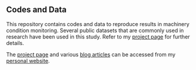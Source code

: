 ## Codes and Data
This repository contains codes and data to reproduce results in machinery condition monitoring. Several public datasets that are commonly used in research have been used in this study. Refer to my [project page](https://biswajitsahoo1111.github.io/project/personal-project/) for further details. 

The [project page](https://biswajitsahoo1111.github.io/project/personal-project/) and various [blog articles](https://biswajitsahoo1111.github.io/categories/blog/) can be accessed from my [personal website](https://biswajitsahoo1111.github.io/).
